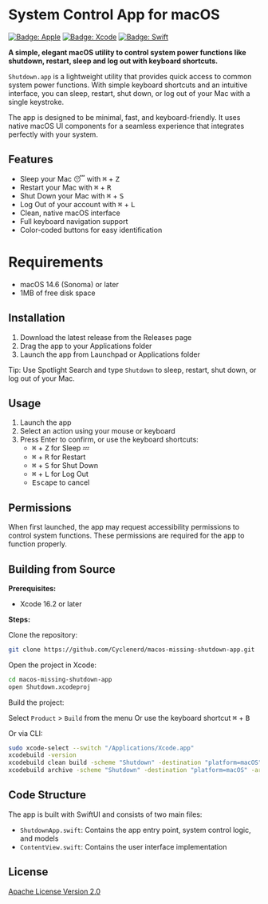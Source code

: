# System Control App for macOS

[![Badge: Apple](https://img.shields.io/badge/Apple-000000.svg?logo=apple&logoColor=white)](https://github.com/Cyclenerd/macos-missing-shutdown-app#readme)
[![Badge: Xcode](https://img.shields.io/badge/Xcode-%23147EFB.svg?logo=xcode&logoColor=white)](https://github.com/Cyclenerd/macos-missing-shutdown-app#readme)
[![Badge: Swift](https://img.shields.io/badge/Swift-%23F05138.svg?logo=swift&logoColor=white)](https://github.com/Cyclenerd/macos-missing-shutdown-app#readme)

**A simple, elegant macOS utility to control system power functions like shutdown, restart, sleep and log out with keyboard shortcuts.**

`Shutdown.app` is a lightweight utility that provides quick access to common system power functions.
With simple keyboard shortcuts and an intuitive interface, you can sleep, restart, shut down, or log out of your Mac with a single keystroke.

The app is designed to be minimal, fast, and keyboard-friendly.
It uses native macOS UI components for a seamless experience that integrates perfectly with your system.

## Features

* Sleep your Mac 😴 with <kbd>⌘</kbd> + <kbd>Z</kbd> 
* Restart your Mac with <kbd>⌘</kbd> + <kbd>R</kbd>
* Shut Down your Mac with <kbd>⌘</kbd> + <kbd>S</kbd>
* Log Out of your account with <kbd>⌘</kbd> + <kbd>L</kbd>
* Clean, native macOS interface
* Full keyboard navigation support
* Color-coded buttons for easy identification

# Requirements

* macOS 14.6 (Sonoma) or later
* 1MB of free disk space

## Installation

1. Download the latest release from the Releases page
1. Drag the app to your Applications folder
1. Launch the app from Launchpad or Applications folder

Tip: Use Spotlight Search and type `Shutdown` to sleep, restart, shut down, or log out of your Mac.

## Usage

1. Launch the app
1. Select an action using your mouse or keyboard
1. Press Enter to confirm, or use the keyboard shortcuts:
    * <kbd>⌘</kbd> + <kbd>Z</kbd> for Sleep 💤
    * <kbd>⌘</kbd> + <kbd>R</kbd> for Restart
    * <kbd>⌘</kbd> + <kbd>S</kbd> for Shut Down
    * <kbd>⌘</kbd> + <kbd>L</kbd> for Log Out
    * <kbd>Escape</kbd> to cancel

## Permissions

When first launched, the app may request accessibility permissions to control system functions.
These permissions are required for the app to function properly.

## Building from Source

**Prerequisites:**

* Xcode 16.2 or later

**Steps:**

Clone the repository:

```bash
git clone https://github.com/Cyclenerd/macos-missing-shutdown-app.git
```

Open the project in Xcode:

```bash
cd macos-missing-shutdown-app
open Shutdown.xcodeproj
```

Build the project:

Select `Product` > `Build` from the menu
Or use the keyboard shortcut <kbd>⌘</kbd> + <kbd>B</kbd>

Or via CLI:

```bash
sudo xcode-select --switch "/Applications/Xcode.app"
xcodebuild -version
xcodebuild clean build -scheme "Shutdown" -destination "platform=macOS" CODE_SIGN_IDENTITY=""
xcodebuild archive -scheme "Shutdown" -destination "platform=macOS" -archivePath ./build/Shutdown.xcarchive CODE_SIGN_IDENTITY=""
```

## Code Structure

The app is built with SwiftUI and consists of two main files:

* `ShutdownApp.swift`: Contains the app entry point, system control logic, and models
* `ContentView.swift`: Contains the user interface implementation

## License

[Apache License Version 2.0](https://www.apache.org/licenses/LICENSE-2.0)